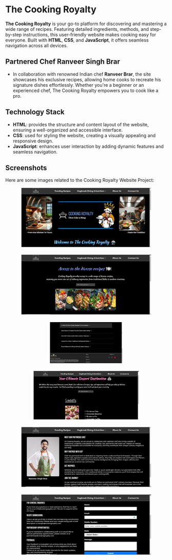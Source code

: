 # The Cooking Royalty

**The Cooking Royalty** is your go-to platform for discovering and mastering a wide range of recipes. Featuring detailed ingredients, methods, and step-by-step instructions, this user-friendly website makes cooking easy for everyone. Built with **HTML**, **CSS**, and **JavaScript**, it offers seamless navigation across all devices.

## Partnered Chef Ranveer Singh Brar

- In collaboration with renowned Indian chef **Ranveer Brar**, the site showcases his exclusive recipes, allowing home cooks to recreate his signature dishes effortlessly. Whether you're a beginner or an experienced chef, The Cooking Royalty empowers you to cook like a pro.

## Technology Stack

- **HTML**: provides the structure and content layout of the website, ensuring a well-organized and accessible interface.
- **CSS**: used for styling the website, creating a visually appealing and responsive design.
- **JavaScript**: enhances user interaction by adding dynamic features and seamless navigation.

## Screenshots

Here are some images related to the Cooking Royalty Website Project:

<div style="display: flex; flex-wrap: wrap; gap: 20px; justify-content: center;">
  <img src="/logo/ss/home.JPG" alt="Home" style="width: 80%; border: 2px solid white;"/>
  <img src="/logo/ss/trending-recipes.JPG" alt="TR" style="width: 80%; border: 2px solid white;"/>
  <img src="/logo/ss/trending-recipes-1.jpg" alt="TR1" style="width: 45%; border: 2px solid white;"/>
  <img src="/logo/ss/dessert.JPG" alt="dessert" style="width: 65%; border: 2px solid white;"/>
  <img src="/logo/ss/about-us.JPG" alt="About Us" style="width: 80%; border: 2px solid white;"/>
  <img src="/logo/ss/contact-us.JPG" alt="Contact Us" style="width: 80%; border: 2px solid white;"/>
</div>
